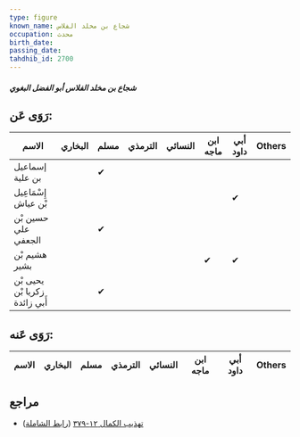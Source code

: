 ```yaml
---
type: figure
known_name: شجاع بن مخلد الفلاس
occupation: محدث
birth_date:
passing_date:
tahdhib_id: 2700
---
```

##### شجاع بن مخلد الفلاس أبو الفضل البغوي

## رَوَى عَن:
| الاسم                         | البخاري | مسلم | الترمذي | النسائي | ابن ماجه | أبي داود | Others |
| ----------------------------- | ------- | ---- | ------- | ------- | -------- | -------- | ------ |
| إسماعيل بن علية               |         | ✔    |         |         |          |          |        |
| إِسْمَاعِيل بْن عياش          |         |      |         |         |          | ✔        |        |
| حسين بْن علي الجعفي           |         | ✔    |         |         |          |          |        |
| هشيم بْن بشير                 |         |      |         |         | ✔        | ✔        |        |
| يحيى بْن زكريا بْن أَبي زائدة |         | ✔    |         |         |          |          |        |
## رَوَى عَنه:
| الاسم | البخاري | مسلم | الترمذي | النسائي | ابن ماجه | أبي داود | Others |
| ----- | ------- | ---- | ------- | ------- | -------- | -------- | ------ |
## مراجع
- [تهذيب الكمال ١٢-٣٧٩](obsidian://open?vault=Tahdhib-al-Kamal&file=Figures/٢٧٠٠-شجاع%20بن%20مخلد%20الفلاس%20أبو%20الفضل%20البغوي) ([رابط الشاملة](https://shamela.ws/book/3722/6152))